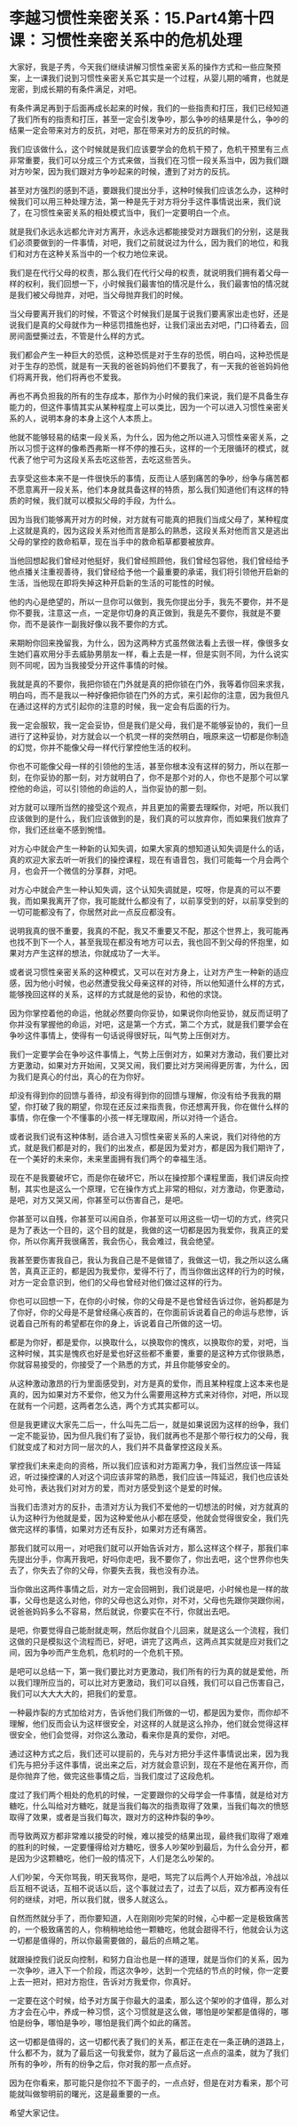 # 李越习惯性亲密关系：15.Part4第十四课：习惯性亲密关系中的危机处理

大家好，我是子秀，今天我们继续讲解习惯性亲密关系的操作方式和一些应聚预案，上一课我们说到习惯性亲密关系它其实是一个过程，从婴儿期的哺育，也就是宠密，到成长期的有条件满足，对吧。

有条件满足再到于后面再成长起来的时候，我们的一些指责和打压，我们已经知道了我们所有的指责和打压，甚至一定会引发争吵，那么争吵的结果是什么，争吵的结果一定会带来对方的反抗，对吧，那在带来对方的反抗的时候。

我们应该做什么，这个时候就是我们应该要学会的危机干预了，危机干预里有三点非常重要，我们可以分成三个方式来做，当我们在习惯一段关系当中，因为我们跟对方吵架，因为我们跟对方争吵起来的时候，遭到了对方的反抗。

甚至对方强烈的感到不适，要跟我们提出分手，这种时候我们应该怎么办，这种时候我们可以用三种处理方法，第一种是先于对方将分手这件事情说出来，我们说了，在习惯性亲密关系的相处模式当中，我们一定要明白一个点。

就是我们永远永远都允许对方离开，永远永远都能接受对方跟我们的分别，这是我们必须要做到的一件事情，对吧，我们之前就说过为什么，因为我们的地位，和我们和对方在这种关系当中的一个权力地位来说。

我们是在代行父母的权责，那么我们在代行父母的权责，就说明我们拥有着父母一样的权利，我们回想一下，小时候我们最害怕的情况是什么，我们最害怕的情况就是我们被父母抛弃，对吧，当父母抛弃我们的时候。

当父母要离开我们的时候，不管这个时候我们是属于说我们要离家出走也好，还是说我们是真的父母就作为一种惩罚措施也好，让我们滚出去对吧，门口待着去，回房间面壁撕过去，不管是什么样的方式。

我们都会产生一种巨大的恐慌，这种恐慌是对于生存的恐慌，明白吗，这种恐慌是对于生存的恐慌，就是有一天我的爸爸妈妈他们不要我了，有一天我的爸爸妈妈他们将离开我，他们将再也不爱我。

再也不再负担我的所有的生存成本，那作为小时候的我们来说，我们是不具备生存能力的，但这件事情其实从某种程度上可以类比，因为一个可以进入习惯性亲密关系的人，说明本身的本身上这个人本质上。

他就不能够轻易的结束一段关系，为什么，因为他之所以进入习惯性亲密关系，之所以习惯于这样的像希西弗斯一样不停的推石头，这样的一个无限循环的模式，就代表了他宁可为这段关系去吃这些苦，去吃这些苦头。

去享受这些本来不是一件很快乐的事情，反而让人感到痛苦的争吵，纷争与痛苦都不愿意离开一段关系，他们本身就具备这样的特质，那么我们知道他们有这样的特质的时候，我们就可以模拟父母的手段，为什么。

因为当我们能够离开对方的时候，对方就有可能真的把我们当成父母了，某种程度上这就是真的，因为这段关系对他而言是那么的熟悉，这段关系对他而言又是逃出父母的掌控的救命稻草，现在当手中的救命稻草都要被放弃。

当他回想起我们曾经对他挺好，我们曾经照顾他，我们曾经包容他，我们曾经给予他点播关注重视善待，我们曾经给予他一个最重要的承诺，我们将引领他开启新的生活，当他现在即将失掉这种开启新的生活的可能性的时候。

他的内心是绝望的，所以一旦你可以做到，我先你提出分手，我先不要你，并不是你不要我，注意这一点，一定是你切身的真正做到，我是先不要你，我就是不要你，而不是装作一副我好像以我不要你的方式。

来期盼你回来挽留我，为什么，因为这两种方式虽然做法看上去很一样，像很多女生她们喜欢用分手去威胁男朋友一样，看上去是一样，但是实则不同，为什么说实则不同呢，因为当我接受分开这件事情的时候。

我就是真的不要你，我把你锁在门外就是真的把你锁在门外，我等着你回来求我，明白吗，而不是我以一种好像把你锁在门外的方式，来引起你的注意，因为我但凡在通过这样的方式引起你的注意的时候，我一定会有后面的行为。

我一定会服软，我一定会妥协，但是我们是父母，我们是不能够妥协的，我们一旦进行了这种妥协，对方就会以一个机灵一样的突然明白，哦原来这一切都是你制造的幻觉，你并不能像父母一样代行掌控他生活的权利。

你也不可能像父母一样的引领他的生活，甚至你根本没有这样的努力，所以在那一刻，在你妥协的那一刻，对方就明白了，你不是那个对的人，你也不是那个可以掌控他的命运，可以引领他的命运的人，当你妥协的那一刻。

对方就可以理所当然的接受这个观点，并且更加的需要去理睬你，对吧，所以我们应该做到的是什么，我们应该做到的是，我们真的可以放弃你，而如果我们放弃了你，我们还丝毫不感到惋惜。

对方心中就会产生一种新的认知失调，如果大家真的想知道认知失调是什么的话，真的欢迎大家去听一听我们的操控课程，现在有语音包，我们可能每一个月会两个月，也会开一个微信的分享群，对吧。

对方心中就会产生一种认知失调，这个认知失调就是，哎呀，你是真的可以不要我，而如果我离开了你，我可能就什么都没有了，以前享受到的好，以前享受到的一切可能都没有了，你居然对此一点反应都没有。

说明我真的很不重要，我真的不配，我又不重要又不配，那这个世界上，我可能再也找不到下一个人，甚至我现在都没有地方可以去，我也回不到父母的怀抱里，如果对方产生这样的想法，你就成功了一大半。

或者说习惯性亲密关系的这种模式，又可以在对方身上，让对方产生一种新的适应感，因为他小时候，也必然遭受我父母亲这样的对待，所以他知道什么样的方式，能够挽回这样的关系，这样的方式就是他的妥协，和他的求饶。

因为你掌控着他的命运，他就必然要向你妥协，如果说你向他妥协，就反而证明了你并没有掌握他的命运，对吧，这是第一个方式，第二个方式，就是我们要学会在争吵这件事情上，使得有一句话说得很好玩，叫气势上压倒对方。

我们一定要学会在争吵这件事情上，气势上压倒对方，如果对方激动，我们要比对方更激动，如果对方开始闹，又哭又闹，我们要比对方哭闹得更厉害，为什么，因为我们是真心的付出，真心的在为你好。

却没有得到你的回馈与善待，却没有得到你的回馈与理解，你没有给予我我的期望，你打破了我的期望，你现在还反过来指责我，你还想离开我，你在做什么样的事情，你在像一个不懂事的小孩一样无理取闹，所以对待一个适合。

或者说我们说有这种体制，适合进入习惯性亲密关系的人来说，我们对待他的方式，就是我们都是对的，我们的出发点，都是因为爱对方，都是因为我们期许了，在一个美好的未来你，未来里面拥有我们两个的幸福生活。

现在不是我要破坏它，而是你在破坏它，所以在操控那个课程里面，我们讲反向控制，其实也是这么一个原理，它在操作方式上非常的相似，对方激动，你更激动，是吧，对方又哭又闹，你甚至可以伤害自己，是吧。

你甚至可以自残，你甚至可以闹自杀，你甚至可以用这些一切一切的方式，终究只是为了表达一个目的，这个目的就是，我做的这一切都是因为我爱你，我真正的爱你，所以你离开我很痛苦，我会伤心，我会难过，我会绝望。

我甚至要伤害我自己，我认为我自己是不是做错了，我做这一切，我之所以这么痛苦，真真正正的，都是因为我爱你，爱得不行了，而当你做出这样的行为的时候，对方一定会意识到，他们的父母也曾经对他们做过这样的行为。

你也可以回想一下，在你的小时候，你的父母是不是也曾经告诉过你，爸妈都是为了你好，你的父母是不是曾经痛心疾首的，在你面前诉说着自己的命运与悲惨，诉说着自己所有的希望都在你的身上，诉说着自己所做的这一切。

都是为你好，都是爱你，以换取什么，以换取你的愧疚，以换取你的爱，对吧，当这种时候，其实是愧疚也好是爱也好这些都不重要，重要的是这种方式你很熟悉，你就容易接受的，你接受了一个熟悉的方式，并且你能够安全的。

从这种激动激昂的行为里面感受到，对方是真的爱你，而且某种程度上这本来也是真的，因为如果对方不爱你，他又为什么需要用这种方式来对待你，对吧，所以现在就有一个问题，这两者怎么选，两个方式其实都可以。

但是我更建议大家先二后一，什么叫先二后一，就是如果说因为这样的纷争，我们一定不能妥协，因为但凡我们有了妥协，我们就再也不是那个带行权力的父母，我们就变成了和对方同一层次的人，我们并不具备掌控这段关系。

掌控我们未来走向的资格，所以我们应该和对方距离力争，我们当然应该一阵延迟，听过操控课的人对这个词应该非常的熟悉，我们应该一阵延迟，我们也应该处处可怜，表达我们对对方的爱，而对方感受到这个是爱的时候。

当我们击溃对方的反扑，击溃对方认为我们不爱他的一切想法的时候，对方就真的认为这种行为他就是爱，因为这种爱他从小都在感受，他就会觉得很安全，我们先做完这样的事情，如果对方还有反扑，如果对方还有痛苦。

那我们就可以用一，对吧我们就可以开始告诉对方，那么这样这个样子，那我们率先提出分手，你离开我吧，好吗你走吧，我不要你了，你出去吧，这个世界你也失去了，你失去了你的父母，你要失去我，我也没有办法。

当你做出这两件事情之后，对方一定会回朔到，我们说是吧，小时候也是一样的故事，父母也是这么对他，你的父母也这么对你，对不对，父母也先跟你哭跟你闹，说爸爸妈妈多么不容易，然后就说，你要实在不行，你就出去吧。

是吧，你要觉得自己能耐就走啊，然后你就自个儿回来，就是这么一个流程，我们这做的只是模拟这个流程而已，好吧，讲完了这两点，这两点其实就是应对我们之间，因为争吵而产生危机，危机时的一个危机干预。

是吧可以总结一下，第一我们要比对方更激动，我们所有的行为真的就是爱他，所以我们理所应当的，可以比对方更激动，我们可以自残，我们可以自己伤害自己，我们可以大大大大的，把我们的爱意。

一种最炸裂的方式加给对方，告诉他们我们所做的一切，都是因为爱你，而你却不理解，他们反而会认为这样很安全，对这样的人就是这么拎办，他们就会觉得这样很安全，他们会觉得，对你这么激动，看来你是真的爱你，对吧。

通过这种方式之后，我们还可以提前的，先与对方把分手这件事情说出来，因为我们先与把分手这件事情，说出来之后，对方就会意识到，现在不是他在离开你，而是你抛弃了他，做完这些事情之后，当我们度过了这段危机。

度过了我们两个相处的危机的时候，一定要跟你的父母学会一件事情，就是给对方糖吃，什么叫给对方糖吃，就是当我们每次的指责取得了效果，当我们每次的愤怒取得了效果，或者是当我们每次，跟对方的这种炸裂的争吵。

而导致两双方都非常难以接受的时候，难以接受的结果出现，最终我们取得了艰难的胜利的时候，一定要懂得给对方糖吃，很多人吵架吵到最后，为什么会分开，都是因为少这颗糖吃，他们一般的情况下，人们是怎么吵架的。

人们吵架，今天你骂我，明天我骂你，是吧，骂完了以后两个人开始冷战，冷战以后互相不说话，互相不说话以后，这个事就过去了，过去了以后，双方都再没有任何的继续，对吧，所以我们就，很多人就这么。

自然而然就分手了，而你要知道，人在刚刚吵完架的时候，心中都一定是极致痛苦的，一个极致痛苦的人，你稍稍地给他一颗糖吃，他就会甜得不行，他就会认为这一切都是值得的，所以你最需要做的，最后的点睛之笔。

就跟操控我们说反向控制，和努力自治也是一样的道理，就是当你们的关系，因为一次争吵，进入下一个阶段，而这次争吵，达到一个完结的节点的时候，你一定要上去一把对，把对方抱住，告诉对方我爱你，你真好。

一定要在这个时候，给予对方属于你最大的温柔，那么这个架吵的才值得，那么对方才会在心中，养成一种习惯，这个习惯就是这么做，哪怕是吵架都是值得的，哪怕是纷争，哪怕是争吵，哪怕是我们两个如此的痛苦。

这一切都是值得的，这一切都代表了我们的关系，都正在走在一条正确的道路上，什么都不为，就为了最后这一句我爱你，就为了最后这一点点的温柔，就为了我们所有的争吵，所有的纷争之后，你对我的那一点点好。

因为在你看来，那可能只是你拉不下面子的，一点点好，但是在对方看来，那个可能就叫做黎明前的曙光，这是最重要的一点。

希望大家记住。